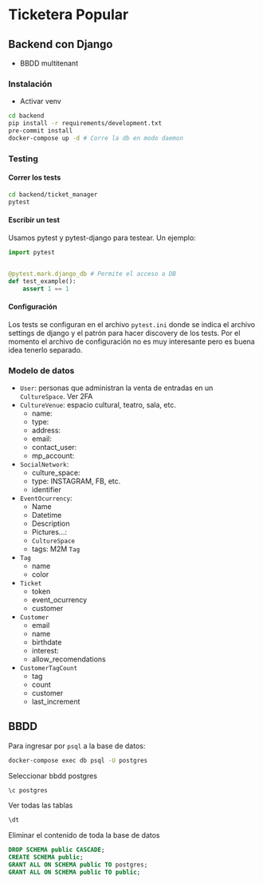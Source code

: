 # Ticketera Popular

## Backend con Django

- BBDD multitenant

### Instalación

- Activar venv

```bash
cd backend
pip install -r requirements/development.txt
pre-commit install
docker-compose up -d # Corre la db en modo daemon
```

### Testing

#### Correr los tests

```bash
cd backend/ticket_manager
pytest
```

#### Escribir un test

Usamos pytest y pytest-django para testear. Un ejemplo:

```python
import pytest


@pytest.mark.django_db # Permite el acceso a DB
def test_example():
    assert 1 == 1
```

#### Configuración

Los tests se configuran en el archivo `pytest.ini` donde se indica el archivo settings de django y el patrón para hacer discovery de los tests. Por el momento el archivo de configuración no es muy interesante pero es buena idea tenerlo separado.

### Modelo de datos

- `User`: personas que administran la venta de entradas en un `CultureSpace`. Ver 2FA
- `CultureVenue`: espacio cultural, teatro, sala, etc.
  - name:
  - type:
  - address:
  - email:
  - contact_user:
  - mp_account:
- `SocialNetwork`:
  - culture_space:
  - type: INSTAGRAM, FB, etc.
  - identifier
- `EventOcurrency`:
  - Name
  - Datetime
  - Description
  - Pictures...:
  - `CultureSpace`
  - tags: M2M `Tag`
- `Tag`
  - name
  - color
- `Ticket`
  - token
  - event_ocurrency
  - customer
- `Customer`
  - email
  - name
  - birthdate
  - interest:
  - allow_recomendations
- `CustomerTagCount`
  - tag
  - count
  - customer
  - last_increment

## BBDD

Para ingresar por `psql` a la base de datos:

```bash
docker-compose exec db psql -U postgres
```

Seleccionar bbdd postgres

```sql
\c postgres
```

Ver todas las tablas

```sql
\dt
```

Eliminar el contenido de toda la base de datos

```sql
DROP SCHEMA public CASCADE;
CREATE SCHEMA public;
GRANT ALL ON SCHEMA public TO postgres;
GRANT ALL ON SCHEMA public TO public;
```
